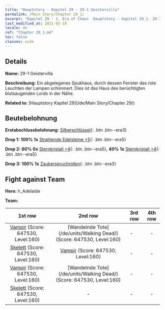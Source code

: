 ```yaml
---
title: "Hauptstory - Kapitel 29 - 29-1 Geistervilla"
permalink: /Main Story/Chapter 29_1/
excerpt: "Kapitel 29 - 1. Era of Chaos  Hauptstory - Kapitel 29_1. 29-1 Geistervilla"
last_modified_at: 2021-05-18
locale: de
ref: "Chapter 29_1.md"
toc: false
classes: wide
---
```


## Details

 **Name:** 29-1 Geistervilla

 **Beschreibung:** Ein abgelegenes Spukhaus, durch dessen Fenster das rote Leuchten der Lampen schimmert. Dies ist das Haus des berüchtigten blutsaugenden Lords in der Nähe.

 **Related to:** [Hauptstory Kapitel 29](/de/Main Story/Chapter 29/)

## Beutebelohnung

 **Erstabschlussbelohnung:** [Silberschlüssel](/ItemsDE/con_693/){: .btn .btn--era3}

 **Drop 1:** **100% 1x** [Strahlende Edelsteine +5](/ItemsDE/mat_100/){: .btn .btn--era5}

 **Drop 2:** **60% 0x** [Sternkristall +4](/ItemsDE/mat_94/){: .btn .btn--era5}, **40% 1x** [Sternkristall +4](/ItemsDE/mat_94/){: .btn .btn--era5}

 **Drop 3:** **100% 1x** [Zauberspruchrollen](/ItemsDE/con_694/){: .btn .btn--era3}


## Fight against Team
 **Hero:** h_Adelaide

 **Team:**


  | 1st row | 2nd row | 3rd row | 4th row |
  |:----:|:----:|:----|:----:|
  | [Vampir](/de/units/Vampire/) (Score: 647530, Level:160)  | [Wandelnde Tote](/de/units/Walking Dead/) (Score: 647530, Level:160)  | - | - |
  | [Skelett](/de/units/Skeleton/) (Score: 647530, Level:160)  | [Vampir](/de/units/Vampire/) (Score: 647530, Level:160)  | - | - |
  | [Vampir](/de/units/Vampire/) (Score: 647530, Level:160)  | [Wandelnde Tote](/de/units/Walking Dead/) (Score: 647530, Level:160)  | - | - |
  | [Skelett](/de/units/Skeleton/) (Score: 647530, Level:160)  | - | - | - |


